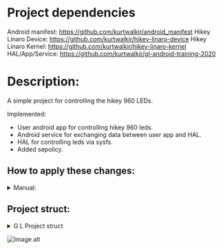# Project dependencies
Android manifest: https://github.com/kurtwalkir/android_manifest
Hikey Linaro Device: https://github.com/kurtwalkir/hikey-linaro-device
Hikey Linaro Kernel: https://github.com/kurtwalkir/hikey-linaro-kernel
HAL/App/Service: https://github.com/kurtwalkir/gl-android-training-2020


# Description:
A simple project for controlling the hikey 960 LEDs.

Implemented:
- User android app for controlling hikey 960 leds.
- Android service for exchanging data between user app and HAL.
- HAL for controlling leds via sysfs.
- Added sepolicy.

## How to apply these changes:

<details>
  <summary>Manual:</summary>
1. Clone all repo in your project folder.<br/>
2. Setup the build environment (if it is not done yet):<br/>
. ./build/envsetup.sh<br/>
lunch hikey960-userdebug<br/>

3. Run the build:<br/>
make -j8<br/>


</details>



## Project struct:

<details>
  <summary>G L Project struct </summary>
	
hikey960 <br/>
    ├── device-vendor.mk <br/>
    ├── hardware <br/>
    │         └── interfaces <br/>
    │       ├── Android.bp <br/>
    │       ├── compatibility_matrix.xml <br/>
    │       ├── config.fs <br/>
    │       ├── ledcontrol <br/>
    │       │   └── 1.0 <br/>
    │       │       ├── Android.bp<br/>
    │       │       ├── default <br/>
    │       │       │   ├── Android.bp <br/>
    │       │       │   ├── LedControl.cpp <br/>
    │       │       │   ├── LedControl.h <br/>
    │       │       │   ├── service.cpp <br/>
    │       │       │   └── vendor.gl.hardware.ledcontrol@1.0-service.rc <br/>
    │       │       ├── ILedControl.hal <br/>
    │       │       └── types.hal <br/>
    │       └── manifest.xml <br/>
	├── packeges <br/>
    │   ├── apps <br/>
    		└── LedControlApp <br/>
    │   └── services <br/>
   	│	│       └── LedControlService <br/>
    └── sepolicy <br/>
        ├── file_contexts <br/>
        ├── file.te <br/>
        ├── hwservice_contexts <br/>
        ├── hwservice.te <br/>
        ├── ledcontrol.te <br/>
        └── platform_app.te <br/>
</details>


![Image alt](https://github.com/kurtwalkir/gl-android-training-2020/blob/task4/04-HAL/app_screen.png)
